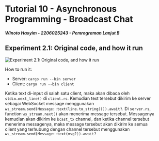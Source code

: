 # Tutorial 10 - Asynchronous Programming - Broadcast Chat

##### Winoto Hasyim - 2206025243 - Pemrograman Lanjut B

## Experiment 2.1: Original code, and how it run

![Experiment 2.1: Original code, and how it run](https://i.imgur.com/zJTRiJH.png)

How to run it:
- Server: `cargo run --bin server`
- Client: `cargo run --bin client`

Ketika text di-input di salah satu client, maka akan dibaca oleh `stdin.next_line()` di `client.rs`. Kemudian text tersebut dikirim ke server sebagai WebSocket message menggunakan `ws_stream.send(Message::text(line.to_string())).await?`. Di `server.rs`, function `ws_stream.next()` akan menerima message tersebut. Messagenya kemudian akan dikirim ke `bcast_tx` channel, dan ketika channel tersebut menerima messagenya, maka message tersebut akan dikirim ke semua client yang terhubung dengan channel tersebut menggunakan `ws_stream.send(Message::text(msg?)).await?`